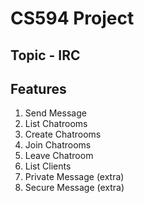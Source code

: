 # CS594 Project

## Topic - IRC

## Features 

1. Send Message
2. List Chatrooms
3. Create Chatrooms
4. Join Chatrooms
5. Leave Chatroom
6. List Clients
7. Private Message (extra)
8. Secure Message (extra)